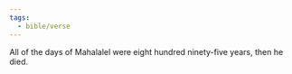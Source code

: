 ```yaml
---
tags:
  - bible/verse
---
```

All of the days of Mahalalel were eight hundred ninety-five years, then he died.
